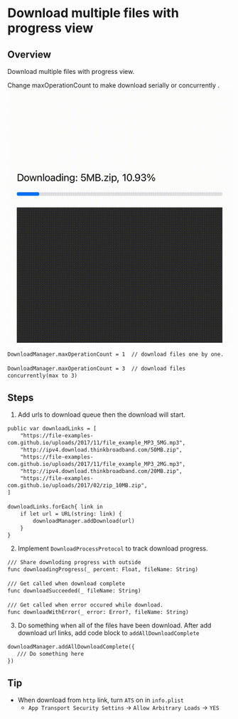 # Download multiple files with progress view

## Overview
Download multiple files with progress view.

Change maxOperationCount to make download serially or concurrently .
![](https://github.com/toka756/MultipleDownload/blob/mov/serialDownload.gif)

```
DownloadManager.maxOperationCount = 1  // download files one by one.

DownloadManager.maxOperationCount = 3  // download files concurrently(max to 3)
```

## Steps

1. Add urls to download queue then the download will start.

```
public var downloadLinks = [
    "https://file-examples-com.github.io/uploads/2017/11/file_example_MP3_5MG.mp3",
    "http://ipv4.download.thinkbroadband.com/50MB.zip",
    "https://file-examples-com.github.io/uploads/2017/11/file_example_MP3_2MG.mp3",
    "http://ipv4.download.thinkbroadband.com/20MB.zip",
    "https://file-examples-com.github.io/uploads/2017/02/zip_10MB.zip",
]

downloadLinks.forEach{ link in
    if let url = URL(string: link) {
        downloadManager.addDownload(url)
    }
}
```

2.  Implement `DownloadProcessProtocol` to track download progress.

```
/// Share downloding progress with outside
func downloadingProgress(_ percent: Float, fileName: String)

/// Get called when download complete
func downloadSucceeded(_ fileName: String)

/// Get called when error occured while download.
func downloadWithError(_ error: Error?, fileName: String)
```

3. Do something when all of the files have been download.
 After add download url links, add code block to  `addAllDownloadComplete`  

 ```
 downloadManager.addAllDownloadComplete({
    /// Do something here
 })
 
 ```
 
 ## Tip
 - When download from `http` link, turn `ATS` on in `info.plist`
    - `App Transport Security Settins` -> `Allow Arbitrary Loads` -> `YES`
